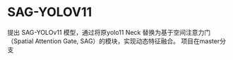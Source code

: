 # SAG-YOLOV11
提出 SAG-YOLOv11 模型，通过将原yolo11 Neck 替换为基于空间注意力门（Spatial Attention Gate, SAG）的模块，实现动态特征融合。
项目在master分支

